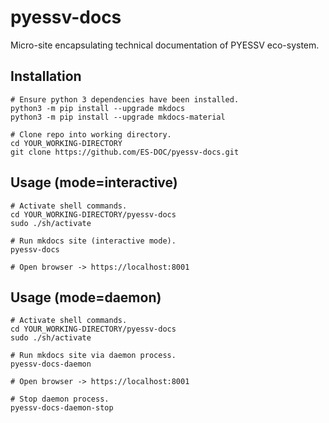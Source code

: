 # pyessv-docs

Micro-site encapsulating technical documentation of PYESSV eco-system.

## Installation

```
# Ensure python 3 dependencies have been installed.
python3 -m pip install --upgrade mkdocs
python3 -m pip install --upgrade mkdocs-material

# Clone repo into working directory.
cd YOUR_WORKING-DIRECTORY
git clone https://github.com/ES-DOC/pyessv-docs.git
```

## Usage (mode=interactive)

```
# Activate shell commands.
cd YOUR_WORKING-DIRECTORY/pyessv-docs
sudo ./sh/activate

# Run mkdocs site (interactive mode).
pyessv-docs

# Open browser -> https://localhost:8001
```

## Usage (mode=daemon)

```
# Activate shell commands.
cd YOUR_WORKING-DIRECTORY/pyessv-docs
sudo ./sh/activate

# Run mkdocs site via daemon process.
pyessv-docs-daemon

# Open browser -> https://localhost:8001

# Stop daemon process.
pyessv-docs-daemon-stop
```